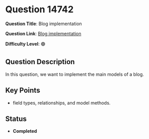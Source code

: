 
# Question 14742

**Question Title**: Blog implementation

**Question Link**: [Blog implementation](https://quera.org/problemset/14742) 

**Difficulty Level**: 🟢

## Question Description
In this question, we want to implement the main models of a blog.


## Key Points
- field types, relationships, and model methods.



## Status

- **Completed**

